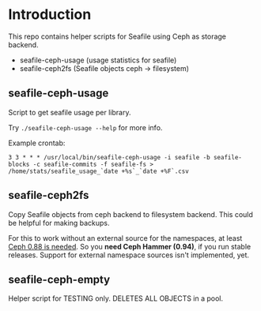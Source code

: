 # Introduction

This repo contains helper scripts for Seafile using Ceph as storage backend.

- seafile-ceph-usage (usage statistics for seafile)
- seafile-ceph2fs (Seafile objects ceph -> filesystem)


## seafile-ceph-usage

Script to get seafile usage per library.

Try `./seafile-ceph-usage --help` for more info.

Example crontab:
```
3 3 * * * /usr/local/bin/seafile-ceph-usage -i seafile -b seafile-blocks -c seafile-commits -f seafile-fs > /home/stats/seafile_usage_`date +%s`_`date +%F`.csv
```

## seafile-ceph2fs

Copy Seafile objects from ceph backend to filesystem backend. This could be helpful for making backups.

For this to work without an external source for the namespaces, at least [Ceph 0.88 is needed][1]. So you **need Ceph Hammer (0.94)**, if you run stable releases. Support for external namespace sources isn't implemented, yet.


## seafile-ceph-empty

Helper script for TESTING only. DELETES ALL OBJECTS in a pool.

[1]: http://tracker.ceph.com/issues/9031
